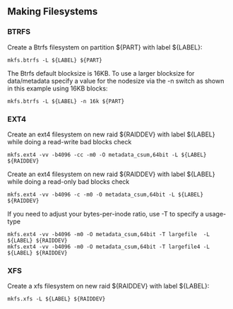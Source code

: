 ## Making Filesystems

### BTRFS
Create a Btrfs filesystem on partition ${PART} with label ${LABEL}:
```
mkfs.btrfs -L ${LABEL} ${PART}
```

The Btrfs default blocksize is 16KB. To use a larger blocksize for data/metadata specify a value for the nodesize via the -n switch as shown in this example using 16KB blocks:
```
mkfs.btrfs -L ${LABEL} -n 16k ${PART}
```

### EXT4
Create an ext4 filesystem on new raid ${RAIDDEV} with label ${LABEL} while doing a read-write bad blocks check
```
mkfs.ext4 -vv -b4096 -cc -m0 -O metadata_csum,64bit -L ${LABEL} ${RAIDDEV}
```

Create an ext4 filesystem on new raid ${RAIDDEV} with label ${LABEL} while doing a read-only bad blocks check
```
mkfs.ext4 -vv -b4096 -c -m0 -O metadata_csum,64bit -L ${LABEL} ${RAIDDEV}
```

If you need to adjust your bytes-per-inode ratio, use -T to specify a usage-type
```
mkfs.ext4 -vv -b4096 -m0 -O metadata_csum,64bit -T largefile  -L ${LABEL} ${RAIDDEV}
mkfs.ext4 -vv -b4096 -m0 -O metadata_csum,64bit -T largefile4 -L ${LABEL} ${RAIDDEV}
```

### XFS
Create a xfs filesystem on new raid ${RAIDDEV} with label ${LABEL}:
```
mkfs.xfs -L ${LABEL} ${RAIDDEV}
```
